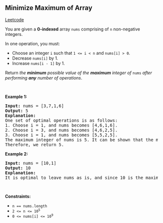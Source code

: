 ## Minimize Maximum of Array
[Leetcode](https://leetcode.com/problems/minimize-maximum-of-array)
<p>You are given a <strong>0-indexed</strong> array <code>nums</code> comprising of <code>n</code> non-negative integers.</p>

<p>In one operation, you must:</p>

<ul>
	<li>Choose an integer <code>i</code> such that <code>1 &lt;= i &lt; n</code> and <code>nums[i] &gt; 0</code>.</li>
	<li>Decrease <code>nums[i]</code> by 1.</li>
	<li>Increase <code>nums[i - 1]</code> by 1.</li>
</ul>

<p>Return<em> the <strong>minimum</strong> possible value of the <strong>maximum</strong> integer of </em><code>nums</code><em> after performing <strong>any</strong> number of operations</em>.</p>

<p>&nbsp;</p>
<p><strong class="example">Example 1:</strong></p>

<pre><strong>Input:</strong> nums = [3,7,1,6]
<strong>Output:</strong> 5
<strong>Explanation:</strong>
One set of optimal operations is as follows:
1. Choose i = 1, and nums becomes [4,6,1,6].
2. Choose i = 3, and nums becomes [4,6,2,5].
3. Choose i = 1, and nums becomes [5,5,2,5].
The maximum integer of nums is 5. It can be shown that the maximum number cannot be less than 5.
Therefore, we return 5.
</pre>

<p><strong class="example">Example 2:</strong></p>

<pre><strong>Input:</strong> nums = [10,1]
<strong>Output:</strong> 10
<strong>Explanation:</strong>
It is optimal to leave nums as is, and since 10 is the maximum value, we return 10.
</pre>

<p>&nbsp;</p>
<p><strong>Constraints:</strong></p>

<ul>
	<li><code>n == nums.length</code></li>
	<li><code>2 &lt;= n &lt;= 10<sup>5</sup></code></li>
	<li><code>0 &lt;= nums[i] &lt;= 10<sup>9</sup></code></li>
</ul>
